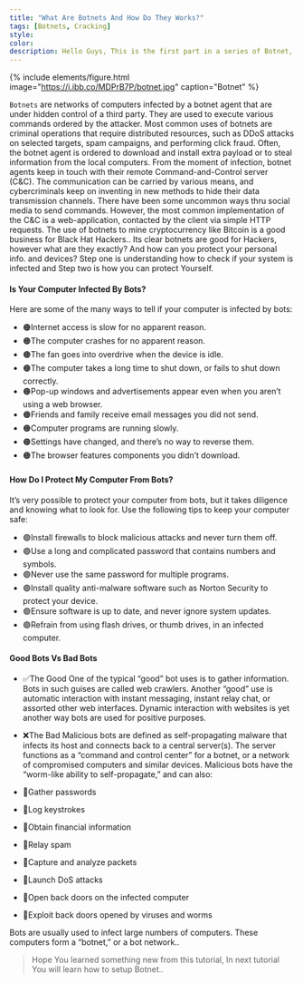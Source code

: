 ```yaml
---
title: "What Are Botnets And How Do They Works?"
tags: [Botnets, Cracking]
style: 
color: 
description: Hello Guys, This is the first part in a series of Botnet, In this part we will Discuss what actually Botnet is and how does work.
---
```



{% include elements/figure.html image="https://i.ibb.co/MDPrB7P/botnet.jpg" caption="Botnet" %}

``Botnets`` are networks of computers infected by a botnet agent that are under hidden control of a third party. They are used to execute various commands ordered by the attacker. Most common uses of botnets are criminal operations that require distributed resources, such as DDoS attacks on selected targets, spam campaigns, and performing click fraud. Often, the botnet agent is ordered to download and install extra payload or to steal information from the local computers.
From the moment of infection, botnet agents keep in touch with their remote Command-and-Control server (C&C). The communication can be carried by various means, and cybercriminals keep on inventing in new methods to hide their data transmission channels. There have been some uncommon ways thru social media to send commands. However, the most common implementation of the C&C is a web-application, contacted by the client via simple HTTP requests. The use of botnets to mine cryptocurrency like Bitcoin is a good business for Black Hat Hackers..
Its clear botnets are good for Hackers, however what are they exactly? And how can you protect your personal info. and devices?
Step one is understanding how to check if your system is infected and Step two is how you can protect Yourself.


#### Is Your Computer Infected By Bots? 
Here are some of the many ways to tell if your computer is infected by bots:
* 🟠Internet access is slow for no apparent reason.
* 🟠The computer crashes for no apparent reason.
* 🟠The fan goes into overdrive when the device is idle.
* 🟠The computer takes a long time to shut down, or fails to shut down correctly.
* 🟠Pop-up windows and advertisements appear even when you aren’t using a web browser.
* 🟠Friends and family receive email messages you did not send.
* 🟠Computer programs are running slowly.
* 🟠Settings have changed, and there’s no way to reverse them.
* 🟠The browser features components you didn’t download.

#### How Do I Protect My Computer From Bots? 
It’s very possible to protect your computer from bots, but it takes diligence and knowing what to look for. Use the following tips to keep your computer safe:

* 🟣Install firewalls to block malicious attacks and never turn them off.
* 🟣Use a long and complicated password that contains numbers and symbols.
* 🟣Never use the same password for multiple programs.
* 🟣Install quality anti-malware software such as Norton Security to protect your device.
* 🟣Ensure software is up to date, and never ignore system updates.
* 🟣Refrain from using flash drives, or thumb drives, in an infected computer.


#### Good Bots Vs Bad Bots 
* ✅The Good
One of the typical “good” bot uses is to gather information. Bots in such guises are called web crawlers. Another “good” use is automatic interaction with instant messaging, instant relay chat, or assorted other web interfaces. Dynamic interaction with websites is yet another way bots are used for positive purposes.

* ❌The Bad
Malicious bots are defined as self-propagating malware that infects its host and connects back to a central server(s). The server functions as a “command and control center” for a botnet, or a network of compromised computers and similar devices. Malicious bots have the “worm-like ability to self-propagate,” and can also:

* 🔴Gather passwords
* 🔴Log keystrokes
* 🔴Obtain financial information
* 🔴Relay spam
* 🔴Capture and analyze packets
* 🔴Launch DoS attacks
* 🔴Open back doors on the infected computer
* 🔴Exploit back doors opened by viruses and worms

Bots are usually used to infect large numbers of computers. These computers form a “botnet,” or a bot network..

> Hope You learned something new from this tutorial, In next tutorial You will learn how to setup Botnet..